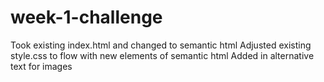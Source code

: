 # week-1-challenge
Took existing index.html and changed to semantic html
Adjusted existing style.css to flow with new elements of semantic html
Added in alternative text for images
